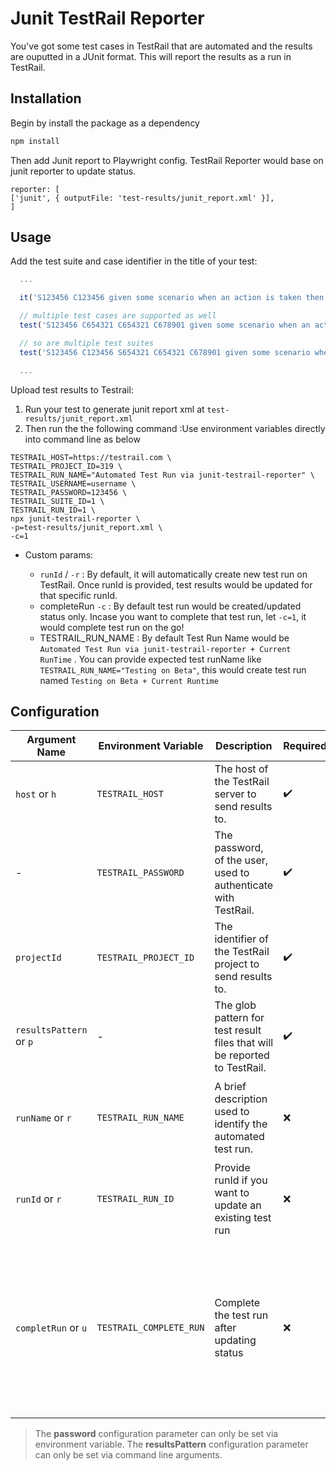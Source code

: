 
# Junit TestRail Reporter

You've got some test cases in TestRail that are automated and the results are ouputted in a JUnit
format. This will report the results as a run in TestRail.

## Installation

Begin by install the package as a dependency

```sh
npm install
```

Then add Junit report to Playwright config. TestRail Reporter would base on junit reporter to update status.

```typescripts
reporter: [
['junit', { outputFile: 'test-results/junit_report.xml' }],
]
```

## Usage

Add the test suite and case identifier in the title of your test:

```js
  ...

  it('S123456 C123456 given some scenario when an action is taken then something is true', () => {})

  // multiple test cases are supported as well
  test('S123456 C654321 C654321 C678901 given some scenario when an action is taken then something is true', () => {})

  // so are multiple test suites
  test('S123456 C123456 S654321 C654321 C678901 given some scenario when an action is taken then something is true', () => {})

  ...
```

Upload test results to Testrail:

1. Run your test to generate junit report xml at `test-results/junit_report.xml`
2. Then run the the following command :Use environment variables directly into command line as below

```shell
TESTRAIL_HOST=https://testrail.com \
TESTRAIL_PROJECT_ID=319 \
TESTRAIL_RUN_NAME="Automated Test Run via junit-testrail-reporter" \
TESTRAIL_USERNAME=username \
TESTRAIL_PASSWORD=123456 \
TESTRAIL_SUITE_ID=1 \
TESTRAIL_RUN_ID=1 \
npx junit-testrail-reporter \
-p=test-results/junit_report.xml \
-c=1
```

* Custom params:

  * `runId` / `-r` : By default, it will automatically create new test run on TestRail. Once runId is provided, test results would be updated for that specific runId.
  * completeRun `-c` : By default test run would be created/updated status only. Incase you want to complete that test run, let `-c=1`, it would complete test run on the go!
  * TESTRAIL_RUN_NAME : By default Test Run Name would be `Automated Test Run via junit-testrail-reporter + Current RunTime` . You can provide expected test runName like `TESTRAIL_RUN_NAME="Testing on Beta"`, this would create test run named `Testing on Beta + Current Runtime`

## Configuration

| Argument Name           | Environment Variable    | Description                                                               | Required | Default                                                                                                                 |
| ------------------------- | ------------------------- | --------------------------------------------------------------------------- | ---------- | ------------------------------------------------------------------------------------------------------------------------- |
| `host` or `h`           | `TESTRAIL_HOST`         | The host of the TestRail server to send results to.                       | ✔️     | -                                                                                                                       |
| -                       | `TESTRAIL_PASSWORD`     | The password, of the user, used to authenticate with TestRail.            | ✔️     | -                                                                                                                       |
| `projectId`             | `TESTRAIL_PROJECT_ID`   | The identifier of the TestRail project to send results to.                | ✔️     | -                                                                                                                       |
| `resultsPattern` or `p` | -                       | The glob pattern for test result files that will be reported to TestRail. | ✔️     | -                                                                                                                       |
| `runName` or `r`        | `TESTRAIL_RUN_NAME`     | A brief description used to identify the automated test run.              | ❌       | `Automated Test Run via junit-testrail-reporter + Current RunTime`                                                      |
| `runId` or `r`          | `TESTRAIL_RUN_ID`       | Provide runId if you want to update an existing test run                  | ❌       |                                                                                                                         |
| `completRun` or `u`     | `TESTRAIL_COMPLETE_RUN` | Complete the test run after updating status                               | ❌       | By default, we just update test run status.If `c=1`, test run would be marked as complete on TestRail |

> The **password** configuration parameter can only be set via environment variable.
> The **resultsPattern** configuration parameter can only be set via command line arguments.
